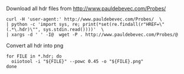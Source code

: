 Download all hdr files from http://www.pauldebevec.com/Probes/

```
curl -H 'user-agent:' http://www.pauldebevec.com/Probes/  \
| python -c 'import sys, re; print(*set(re.findall(r"HREF=\"(.*\.hdr)\"", sys.stdin.read())))'  \
| xargs -d ' ' -I@  wget -P . http://www.pauldebevec.com/Probes/@
```

Convert all hdr into png

```
for FILE in *.hdr; do
  oiiotool -i "${FILE}" --powc 0.45 -o "${FILE}.png"
done
```
